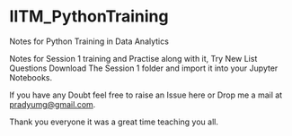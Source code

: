 # IITM_PythonTraining
Notes for Python Training in Data Analytics

Notes for Session 1 training and Practise along with it, Try New List Questions 
Download The Session 1 folder and import it into your Jupyter Notebooks.

If you have any Doubt feel free to raise an Issue here or Drop me a mail at pradyumg@gmail.com.

Thank you everyone it was a great time teaching you all.

